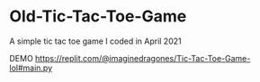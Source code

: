 # Old-Tic-Tac-Toe-Game
A simple tic tac toe game I coded in April 2021

DEMO
https://replit.com/@imaginedragones/Tic-Tac-Toe-Game-lol#main.py
